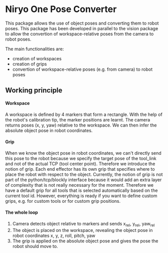 # Niryo One Pose Converter
This package allows the use of object poses and converting them to robot poses. This package has been
developed in parallel to the vision package to allow the convertion of workspace-relative poses from
the camera to robot poses.

The main functionalities are:
- creation of workspaces
- creation of grips
- convertion of workspace-relative poses (e.g. from camera) to robot poses

## Working principle
#### Workspace
A workspace is defined by 4 markers that form a rectangle. With the help of the robot's calibration
tip, the marker positions are learnt. The camera returns poses (x, y, yaw) relative to the workspace.
We can then infer the absolute object pose in robot coordinates.

#### Grip
When we know the object pose in robot coordinates, we can't directly send this pose to the robot because
we specify the target pose of the tool_link and not of the actual TCP (tool center point). Therefore
we introduce the notion of grip. Each end effector has its own grip that specifies where to place the
robot with respect to the object. Currently, the notion of grip is not part of the python/tcp/blockly
interface because it would add an extra layer of complexity that is not really necessary for the moment.
Therefore we have a default grip for all tools that is selected automatically based on the current
tool id. However, everything is ready if you want to define custom grips, e.g. for custom tools or
for custom grip positions.

#### The whole loop
1. Camera detects object relative to markers and sends x<sub>rel</sub>, y<sub>rel</sub>, yaw<sub>rel</sub>
2. The object is placed on the workspace, revealing the object pose in robot coordinates x, y, z, roll, pitch, yaw
3. The grip is applied on the absolute object pose and gives the pose the robot should move to.
